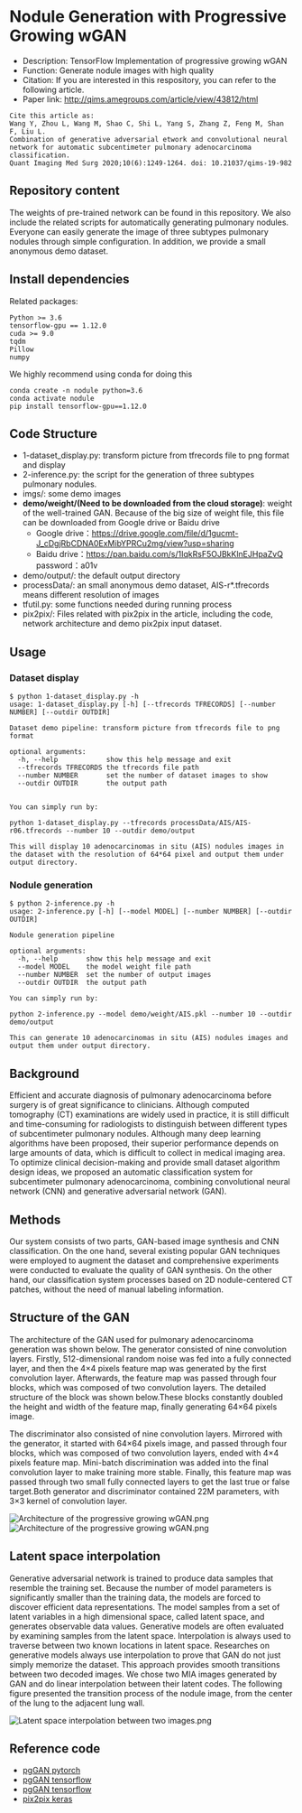 # Nodule Generation with Progressive Growing wGAN
- Description: TensorFlow Implementation of progressive growing wGAN
- Function: Generate nodule images with high quality
- Citation: If you are interested in this respository, you can refer to the following article.
- Paper link: http://qims.amegroups.com/article/view/43812/html

```
Cite this article as:
Wang Y, Zhou L, Wang M, Shao C, Shi L, Yang S, Zhang Z, Feng M, Shan F, Liu L.
Combination of generative adversarial etwork and convolutional neural network for automatic subcentimeter pulmonary adenocarcinoma classification.
Quant Imaging Med Surg 2020;10(6):1249-1264. doi: 10.21037/qims-19-982
```

## Repository content

The weights of pre-trained network can be found in this repository. We also include the related scripts for automatically generating pulmonary nodules. Everyone can easily generate the image of three subtypes pulmonary nodules through simple configuration. In addition, we provide a small anonymous demo dataset.

## Install dependencies

Related packages:
```
Python >= 3.6
tensorflow-gpu == 1.12.0
cuda >= 9.0
tqdm
Pillow
numpy
```
We highly recommend using conda for doing this

```
conda create -n nodule python=3.6
conda activate nodule
pip install tensorflow-gpu==1.12.0
```

## Code Structure
- 1-dataset_display.py: transform picture from tfrecords file to png format and display
- 2-inference.py: the script for the generation of three subtypes pulmonary nodules.
- imgs/: some demo images
- **demo/weight/(Need to be downloaded from the cloud storage)**: weight of the well-trained GAN. Because of the big size of weight file, this file can be downloaded from Google drive or Baidu drive
  - Google drive：https://drive.google.com/file/d/1gucmt-J_cDgjRbCDNA0ExMibYPRCu2mg/view?usp=sharing
  - Baidu drive：https://pan.baidu.com/s/1IqkRsF5OJBkKlnEJHpaZvQ password：a01v
- demo/output/: the default output directory
- processData/: an small anonymous demo dataset, AIS-r*.tfrecords means different resolution of images
- tfutil.py: some functions needed during running process
- pix2pix/: Files related with pix2pix in the article, including the code, network architecture and demo pix2pix input dataset. 


## Usage

### Dataset display
```
$ python 1-dataset_display.py -h
usage: 1-dataset_display.py [-h] [--tfrecords TFRECORDS] [--number NUMBER] [--outdir OUTDIR]

Dataset demo pipeline: transform picture from tfrecords file to png format

optional arguments:
  -h, --help            show this help message and exit
  --tfrecords TFRECORDS the tfrecords file path
  --number NUMBER       set the number of dataset images to show
  --outdir OUTDIR       the output path


You can simply run by:

python 1-dataset_display.py --tfrecords processData/AIS/AIS-r06.tfrecords --number 10 --outdir demo/output

This will display 10 adenocarcinomas in situ (AIS) nodules images in the dataset with the resolution of 64*64 pixel and output them under output directory.
```


### Nodule generation
```
$ python 2-inference.py -h
usage: 2-inference.py [-h] [--model MODEL] [--number NUMBER] [--outdir OUTDIR]

Nodule generation pipeline

optional arguments:
  -h, --help       show this help message and exit
  --model MODEL    the model weight file path
  --number NUMBER  set the number of output images
  --outdir OUTDIR  the output path

You can simply run by:

python 2-inference.py --model demo/weight/AIS.pkl --number 10 --outdir demo/output

This can generate 10 adenocarcinomas in situ (AIS) nodules images and output them under output directory.
```

## Background
Efficient and accurate diagnosis of pulmonary adenocarcinoma before surgery is of great significance to clinicians. Although computed tomography (CT) examinations are widely used in practice, it is still difficult and time-consuming for radiologists to distinguish between different types of subcentimeter pulmonary nodules. Although many deep learning algorithms have been proposed, their superior performance depends on large amounts of data, which is difficult to collect in medical imaging area. To optimize clinical decision-making and provide small dataset algorithm design ideas, we proposed an automatic classification system for subcentimeter pulmonary adenocarcinoma, combining convolutional neural network (CNN) and generative adversarial network (GAN).

## Methods
Our system consists of two parts, GAN-based image synthesis and CNN classification. On the one hand, several existing popular GAN techniques were employed to augment the dataset and comprehensive experiments were conducted to evaluate the quality of GAN synthesis. On the other hand, our classification system processes based on 2D nodule-centered CT patches, without the need of manual labeling information. 

## Structure of the GAN
The architecture of the GAN used for pulmonary adenocarcinoma generation was shown below. The generator consisted of nine convolution layers. Firstly, 512-dimensional random noise was fed into a fully connected layer, and then the 4×4 pixels feature map was generated by the first convolution layer. Afterwards, the feature map was passed through four blocks, which was composed of two convolution layers. The detailed structure of the block was shown below.These blocks constantly doubled the height and width of the feature map, finally generating 64×64 pixels image. 

The discriminator also consisted of nine convolution layers. Mirrored with the generator, it started with 64×64 pixels image, and passed through four blocks, which was composed of two convolution layers, ended with 4×4 pixels feature map. Mini-batch discrimination was added into the final convolution layer to make training more stable. Finally, this feature map was passed through two small fully connected layers to get the last true or false target.Both generator and discriminator contained 22M parameters, with 3×3 kernel of convolution layer.

![Architecture of the progressive growing wGAN.png](https://github.com/wangyunpengbio/nodule_generation_with_progressive_growing_wGAN/raw/master/imgs/Architecture.png)
![Architecture of the progressive growing wGAN.png](https://github.com/wangyunpengbio/nodule_generation_with_progressive_growing_wGAN/raw/master/imgs/block.png)

## Latent space interpolation
Generative adversarial network is trained to produce data samples that resemble the training set. Because the number of model parameters is significantly smaller than the training data, the models are forced to discover efficient data representations. The model samples from a set of latent variables in a high dimensional space, called latent space, and generates observable data values. Generative models are often evaluated by examining samples from the latent space. Interpolation is always used to traverse between two known locations in latent space. Researches on generative models always use interpolation to prove that GAN do not just simply memorize the dataset. This approach provides smooth transitions between two decoded images. We chose two MIA images generated by GAN and do linear interpolation between their latent codes. The following figure presented the transition process of the nodule image, from the center of the lung to the adjacent lung wall.

![Latent space interpolation between two images.png](https://github.com/wangyunpengbio/nodule_generation_with_progressive_growing_wGAN/raw/master/imgs/Interpolation.png)


## Reference code
- [pgGAN pytorch](https://github.com/github-pengge/PyTorch-progressive_growing_of_gans)
- [pgGAN tensorflow](https://github.com/zhangqianhui/progressive_growing_of_gans_tensorflow)
- [pgGAN tensorflow](https://github.com/tkarras/progressive_growing_of_gans)
- [pix2pix keras](https://phillipi.github.io/pix2pix)
